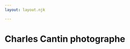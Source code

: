 ```yaml
---
layout: layout.njk

---
```

<meta name="description" content="photographe réalise pour vous des photographies de mariage, Grossesse, Bébé, Famille, Baptême, Couple"> </head> <body class="imageFront"> <h1 class="titreA">Charles Cantin photographe</h1> <style> body { background-image:url(/images/portrait/fashion-g31e46459a_1920.jpg) ; background-attachment:fixed; background-size: cover; background-position: center center; } </style>